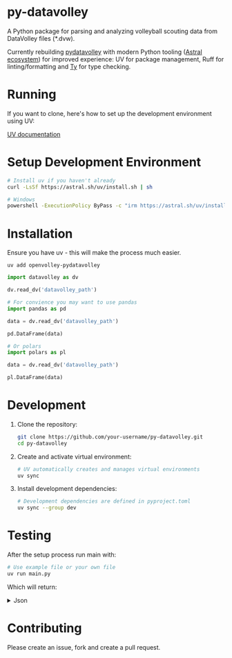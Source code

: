 # py-datavolley

A Python package for parsing and analyzing volleyball scouting data from DataVolley files (\*.dvw).

Currently rebuilding [pydatavolley](https://github.com/openvolley/pydatavolley) with modern Python tooling ([Astral ecosystem](https://docs.astral.sh/)) for improved experience: UV for package management, Ruff for linting/formatting and [Ty](https://github.com/astral-sh/ty) for type checking.

# Running

If you want to clone, here's how to set up the development environment using UV:

[UV documentation](https://docs.astral.sh/uv/getting-started/installation/)

# Setup Development Environment

```bash
# Install uv if you haven't already
curl -LsSf https://astral.sh/uv/install.sh | sh

# Windows
powershell -ExecutionPolicy ByPass -c "irm https://astral.sh/uv/install.ps1 | iex"
```

# Installation

Ensure you have uv - this will make the process much easier.

`uv add openvolley-pydatavolley`

```python
import datavolley as dv

dv.read_dv('datavolley_path')

# For convience you may want to use pandas
import pandas as pd

data = dv.read_dv('datavolley_path')

pd.DataFrame(data)

# Or polars
import polars as pl

data = dv.read_dv('datavolley_path')

pl.DataFrame(data)
```

# Development

1. Clone the repository:

   ```bash
   git clone https://github.com/your-username/py-datavolley.git
   cd py-datavolley
   ```

2. Create and activate virtual environment:

   ```bash
   # UV automatically creates and manages virtual environments
   uv sync
   ```

3. Install development dependencies:
   ```bash
   # Development dependencies are defined in pyproject.toml
   uv sync --group dev
   ```

# Testing

After the setup process run main with:

```python
# Use example file or your own file
uv run main.py
```

Which will return:

<details>
<summary>Json</summary>

```json
[   {
        "match_id": "106859",
        "video_time": 495,
        "code": "a02RM-~~~58AM~~00B",
        "team": "University of Dayton",
        "player_number": 2,
        "player_name": "Maura Collins",
        "player_id": "-230138",
        "skill": "Reception",
        "skill_subtype": "Jump Float",
        "evaluation_code": "-",
        "setter_position": None,
        "attack_code": None,
        "set_code": None,
        "set_type": None,
        "start_zone": "5",
        "end_zone": "8",
        "end_subzone": "A",
        "num_players_numeric": None,
        "home_team_score": "0",
        "visiting_team_score": "0",
        "home_setter_position": "1",
        "visiting_setter_position": "6",
        "custom_code": None,
        "home_p1": "19",
        "home_p2": "9",
        "home_p3": "11",
        "home_p4": "15",
        "home_p5": "10",
        "home_p6": "7",
        "visiting_p1": "1",
        "visiting_p2": "16",
        "visiting_p3": "17",
        "visiting_p4": "10",
        "visiting_p5": "6",
        "visiting_p6": "8",
        "start_coordinate": "0431",
        "mid_coordinate": "-1-1",
        "end_coordinate": "7642",
        "point_phase": None,
        "attack_phase": None,
        "start_coordinate_x": 1.26875,
        "start_coordinate_y": 0.09259600000000001,
        "mid_coordinate_x": None,
        "mid_coordinate_y": None,
        "end_coordinate_x": 1.68125,
        "end_coordinate_y": 5.425924,
        "set_number": "1",
        "home_team": "University of Louisville",
        "visiting_team": "University of Dayton",
        "home_team_id": 17,
        "visiting_team_id": 42,
        "point_won_by": None,
        "serving_team": None,
        "receiving_team": None,
        "rally_number": None,
        "possesion_number": None
    }
]
```

</details>

# Contributing

Please create an issue, fork and create a pull request.
